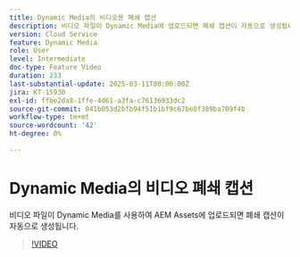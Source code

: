 ```yaml
---
title: Dynamic Media의 비디오용 폐쇄 캡션
description: 비디오 파일이 Dynamic Media에 업로드되면 폐쇄 캡션이 자동으로 생성됩니다.
version: Cloud Service
feature: Dynamic Media
role: User
level: Intermediate
doc-type: Feature Video
duration: 233
last-substantial-update: 2025-03-11T00:00:00Z
jira: KT-15930
exl-id: ffbe2da8-1ffe-4d61-a3fa-c76136933dc2
source-git-commit: 041b053d2bfb94f51b1bf9c67be8f389ba709f4b
workflow-type: tm+mt
source-wordcount: '42'
ht-degree: 0%

---
```


# Dynamic Media의 비디오 폐쇄 캡션

비디오 파일이 Dynamic Media를 사용하여 AEM Assets에 업로드되면 폐쇄 캡션이 자동으로 생성됩니다.

>[!VIDEO](https://video.tv.adobe.com/v/3432627/?learn=on)
